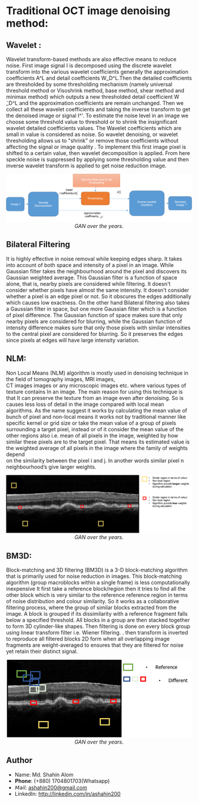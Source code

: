 # Traditional OCT image denoising method:

## Wavelet :
Wavelet transform-based methods are also effective means to reduce noise. First image signal I is decomposed using 
the discrete wavelet transform into the various wavelet coefficients generally the approximation coefficients A^L and detail coefficients W_D^L.Then the detailed coefficients are thresholded by some thresholding mechanism (namely universal threshold method or Visoshrink method, base method, shear method and minimax method) which outputs a new thresholded detail coefficient  W ̃_D^L   and the approximation coefficients are remain unchanged. 
Then we collect all these wavelet coefficients and taking the inverse transform to get the denoised image or signal I^'.
To estimate the noise level in an image we choose some threshold value to threshold or to shrink the insignificant wavelet detailed 
coefficients values. The Wavelet coefficients which are small in value is considered as noise. So wavelet denoising, or wavelet thresholding 
allows us to "shrink" or remove those coefficients without affecting the signal or image quality
. To implement this first image pixel is shifted to a certain value, then wavelet decomposition is applied. 
From here speckle noise is suppressed by applying some thresholding value and then inverse wavelet transform is applied to get noise reduction image.
<p align="center">
  <img src="ref/wavelet.png"><br/>
  <i>GAN over the years.</i>
</p>

## Bilateral Filtering
It is highly effective in noise removal while keeping edges sharp. It takes into account of both space and intensity of 
a pixel in an image. While Gaussian filter takes the neighbourhood around the pixel and discovers its Gaussian weighted average.
 This Gaussian filter is a function of space alone, that is, nearby pixels are considered while filtering. It doesn't consider 
 whether pixels have almost the same intensity. It doesn't consider whether a pixel is an edge pixel or not. So it obscures the edges
  additionally which causes low exactness. On the other hand Bilateral filtering also takes a Gaussian filter in space, 
  but one more Gaussian filter which is a function of pixel difference. The Gaussian function of space makes sure that only 
  nearby pixels are considered for blurring, while the Gaussian function of intensity difference makes sure that only those 
  pixels with similar intensities to the central pixel are considered for blurring. So it preserves the edges since pixels at 
  edges will have large intensity variation. 

## NLM: 

Non Local Means (NLM) algorithm is mostly used in denoising technique in the field of tomography images, MRI images,  
CT images images or any microscopic images etc. where various types of texture contains In an image. The main reason 
for using this technique is that It can preserve the texture from an image even after denoising. So is causes less loss 
of detail in the image compared with local mean algorithms. 
As the name suggest it works by calculating the mean value of bunch of pixel and non-local means it 
 works not by traditional manner like specific kernel or grid size or take the mean value of a group 
 of pixels surrounding a target pixel, instead or of it consider the mean value of the other regions also 
  i.e. mean of all pixels in the image, weighted by how similar these pixels are to the target pixel. 
  That means its estimated value is the weighted average of all pixels in the image where the family of weights depend  
  on the similarity between the pixel i and j. In another words similar pixel n neighbourhood’s give larger weights. 
<p align="center">
  <img src="ref/nlm.png"><br/>
  <i>GAN over the years.</i>
</p>

## BM3D:
Block-matching and 3D filtering (BM3D) is a 3-D block-matching algorithm that is primarily used for noise reduction in images. 
This block-matching algorithm (group macroblocks within a single frame) is less computationally inexpensive
It first take a reference block/region then it tries to find all the other block which is very similar to the 
reference reference region in terms of noise distribution and colour similarity. So it works as a collaborative 
filtering process, where the group of similar blocks extracted from the image. A block is grouped if its 
dissimilarity with a reference fragment falls below a specified threshold. All blocks in a group are then 
stacked together to form 3D cylinder-like shapes. Then filtering is done on every block group using linear 
transform filter i.e. Wiener filtering. . then transform is inverted to reproduce all filtered blocks 
2D form when all overlapping image fragments are weight-averaged to ensures that they are filtered for noise yet retain their distinct signal.
<p align="center">
  <img src="ref/bm3d.png"><br/>
  <i>GAN over the years.</i>
</p>


## Author
+ Name: Md. Shahin Alom
+ 𝐏𝐡𝐨𝐧𝐞:   (+880) 1704801703(Whatsapp)
+ 𝘔𝘢𝘪𝘭:     ashahin200@gmail.com
+ LinkedIn: http://linkedin.com/in/ashahin200